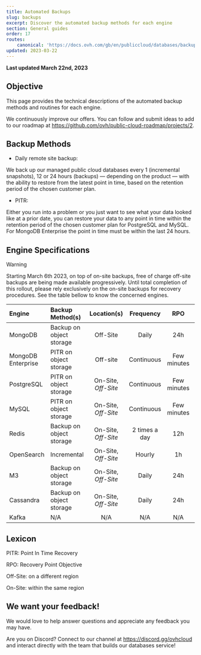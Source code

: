 ```yaml
---
title: Automated Backups
slug: backups
excerpt: Discover the automated backup methods for each engine
section: General guides
order: 17
routes:
    canonical: 'https://docs.ovh.com/gb/en/publiccloud/databases/backups'
updated: 2023-03-22
---
```


**Last updated March 22nd, 2023**

## Objective

This page provides the technical descriptions of the automated backup methods and routines for each engine.

We continuously improve our offers. You can follow and submit ideas to add to our roadmap at <https://github.com/ovh/public-cloud-roadmap/projects/2>.

## Backup Methods

* Daily remote site backup:

We back up our managed public cloud databases every 1 (incremental snapshots), 12 or 24 hours (backups) — depending on the product — with the ability to restore from the latest point in time, based on the retention period of the chosen customer plan.

* PITR:

Either you run into a problem or you just want to see what your data looked like at a prior date, you can restore your data to any point in time within the retention period of the chosen customer plan for PostgreSQL and MySQL. For MongoDB Enterprise the point in time must be within the last 24 hours.

## Engine Specifications

> [!warning]
>
> Starting March 6th 2023, on top of on-site backups, free of charge off-site backups are being made available progressively. Until total completion of this rollout, please rely exclusively on the on-site backups for recovery procedures. See the table bellow to know the concerned engines.
>

Engine | Backup Method(s) | Location(s) | Frequency | RPO | Encrypted
:--- | :--- | :---: | :---: | :---: | :---:
MongoDB | Backup on object storage | Off-Site | Daily | 24h | Yes
MongoDB Enterprise | PITR on object storage | Off-site | Continuous | Few minutes | Yes
PostgreSQL | PITR on object storage | On-Site, *Off-Site* | Continuous | Few minutes | Yes
MySQL | PITR on object storage | On-Site, *Off-Site* | Continuous | Few minutes | Yes
Redis | Backup on object storage | On-Site, *Off-Site* | 2 times a day | 12h | Yes
OpenSearch | Incremental | On-Site, *Off-Site* | Hourly | 1h | Yes
M3 | Backup on object storage | On-Site, *Off-Site* | Daily | 24h | Yes
Cassandra | Backup on object storage | On-Site, *Off-Site* | Daily | 24h | Yes
Kafka | N/A | N/A | N/A | N/A | N/A

## Lexicon

PITR: Point In Time Recovery

RPO: Recovery Point Objective

Off-Site: on a different region

On-Site: within the same region

## We want your feedback!

We would love to help answer questions and appreciate any feedback you may have.

Are you on Discord? Connect to our channel at <https://discord.gg/ovhcloud> and interact directly with the team that builds our databases service!
